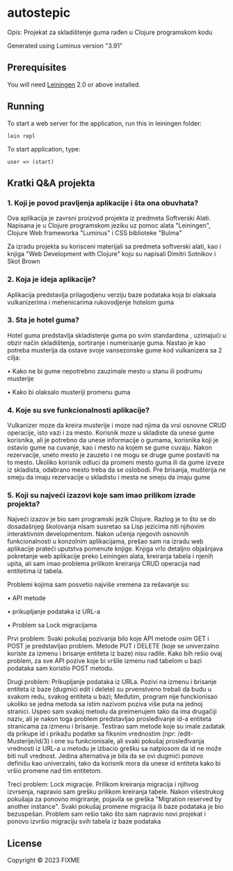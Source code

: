 # autostepic

Opis: Projekat za skladištenje guma rađen u Clojure programskom kodu

Generated using Luminus version "3.91"

## Prerequisites

You will need [Leiningen][1] 2.0 or above installed.

[1]: https://github.com/technomancy/leiningen

## Running

To start a web server for the application, run this in leiningen folder:

    lein repl 

To start application, type:

    user => (start)
    
## Kratki Q&A projekta
### 1. Koji je povod pravljenja aplikacije i šta ona obuvhata?
Ova aplikacija je zavrsni proizvod projekta iz predmeta Softverski Alati. Napisana je u Clojure programskom jeziku uz pomoc alata "Leiningen", Clojure Web frameworka "Luminus" i CSS biblioteke "Bulma"

Za izradu projekta su korisceni materijali sa predmeta softverski alati, kao i knjiga "Web Development with Clojure" koju su napisali Dimitri Sotnikov i Skot Brown

### 2. Koja je ideja aplikacije?
Aplikacija predstavlja prilagodjenu verziju baze podataka koja bi olaksala vulkanizerima i mehenicarima rukovodjenje hotelom guma

### 3. Sta je hotel guma?
Hotel guma predstavlja skladistenje guma po svim standardima , uzimajući u obzir način skladištenja, sortiranje i numerisanje guma. Nastao je kao potreba musterija da ostave svoje vansezonske gume kod vulkanizera sa 2 cilja:

• Kako ne bi gume nepotrebno zauzimale mesto u stanu ili podrumu musterije

• Kako bi olaksalo musteriji promenu guma

### 4. Koje su sve funkcionalnosti aplikacije?
Vulkanizer moze da kreira musterije i moze nad njima da vrsi osnovne CRUD operacije, isto vazi i za mesto. Korisnik moze u skladiste da unese gume korisnika, ali je potrebno da unese informacije o gumama, korisnika koji je ostavio gume na cuvanje, kao i mesto na kojem se gume cuvaju. Nakon rezervacije, uneto mesto je zauzeto i ne mogu se druge gume postaviti na to mesto. Ukoliko korisnik odluci da promeni mesto guma ili da gume izveze iz skladista, odabrano mesto treba da se oslobodi. Pre brisanja, mušterija ne smeju da imaju rezervacije u skladistu i mesta ne smeju da imaju gume

### 5. Koji su najveći izazovi koje sam imao prilikom izrade projekta?
Najveći izazov je bio sam programski jezik Clojure. Razlog je to što se do dosadašnjeg školovanja nisam susretao sa Lisp jezicima niti njihovim interaktivnim developmentom. Nakon učenja njegovih osnovnih funkcionalnosti u konzolnim aplikacijama, prešao sam na izradu web aplikacije prateći uputstva pomenute knjige. Knjiga vrlo detaljno objašnjava pokretanje web aplikacije preko Leiningen alata, kreiranja tabela i njenih upita, ali sam imao problema prilikom kreiranja CRUD operacija nad entitetima iz tabela.

Problemi kojima sam posvetio najviše vremena za rešavanje su:

• API metode

• prikupljanje podataka iz URL-a

• Problem sa Lock migracijama

Prvi problem: Svaki pokušaj pozivanja bilo koje API metode osim GET i POST je predstavljao problem. Metode PUT i DELETE (koje se univerzalno koriste za izmenu i brisanje entiteta iz baze) nisu radile. Kako bih rešio ovaj problem, za sve API pozive koje bi vršile izmenu nad tabelom u bazi podataka sam koristio POST metodu.

Drugi problem: Prikupljanje podataka iz URLa. Pozivi na izmenu i brisanje entiteta iz baze (dugmići edit i delete) su prvenstveno trebali da budu u svakom redu, svakog entiteta u bazi; Međutim, program nije funckionisao ukoliko se jedna metoda sa istim nazivom poziva više puta na jednoj stranici. Uspeo sam svakoj metodu da preimenujem tako da ima drugačiji naziv, ali je nakon toga problem predstavljao prosleđivanje id-a entiteta stranicama za izmenu i brisanje. Testirao sam metode koje su imale zadatak da prikupe id i prikažu podatke sa fiksnim vrednostim (npr: /edit-Musterije/id/3) i one su funkcionisale, ali svaki pokušaj prosleđivanja vrednosti iz URL-a u metodu je izbacio grešku sa natpiosom da id ne može biti null vrednost. Jedina alternativa je bila da se ovi dugmići ponovo definišu kao univerzalni, tako da korisnik mora da unese id entiteta kako bi vršio promene nad tim entitetom.

Treci problem: Lock migracije. Prilikom kreiranja migracija i njihvog izvrsenja, napravio sam grešku prilikom kreiranja tabele. Nakon višestrukog pokušaja za ponovno migriranje, pojavila se greška "Migration reserved by another instance". Svaki pokušaj promene migracija ili baze podataka je bio bezuspešan. Problem sam rešio tako što sam napravio novi projekat i ponovo izvršio migraciju svih tabela iz baze podataka


## License

Copyright © 2023 FIXME


